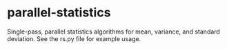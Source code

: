 # parallel-statistics
Single-pass, parallel statistics algorithms for mean, variance, and standard deviation. See the rs.py file for example usage. 
